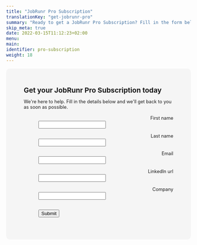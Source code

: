 ```yaml
---
title: "JobRunr Pro Subscription"
translationKey: "get-jobrunr-pro"
summary: "Ready to get a JobRunr Pro Subscription? Fill in the form below and all the necessary information to get started will be sent to you!"
skip_meta: true
date: 2022-03-15T11:12:23+02:00
menu:
main:
identifier: pro-subscription
weight: 18
---
```


<style>
    #subscription-form {
        font-size: 90%;
    }
    #subscription-form dl {
        margin: 0 0 1em;
    }
    #subscription-form dl input[type="text"] {
        width: 50%;
    }
</style>

<script type="text/javascript">
    document.addEventListener("DOMContentLoaded", function(event) {
        document.getElementById('firstName').focus();
    });

    function submitForm() {
        gtag('event', 'get_pro_subscription', {'event_category': 'ecommerce', 'event_label' : 'request_subscription' });
        const firstNameField = document.getElementById('firstName');
        const lastNameField = document.getElementById('lastName');
        const emailField = document.getElementById('email');
        const linkedInField = document.getElementById('linkedIn');
        const companyField = document.getElementById('company');

        const firstName = firstNameField.value;
        const lastName = lastNameField.value;
        const email = emailField.value;
        const linkedIn = linkedInField.value;
        const company = companyField.value;
        
        if(!firstName || !lastName || !email || !company || !email.includes('@') || !(linkedIn.startsWith('https://linkedin') || linkedIn.startsWith('https://www.linkedin') || linkedIn.startsWith('linkedin.com') || linkedIn.startsWith('www.linkedin.com'))) {
            document.getElementById('subscription-form-error').style.display = 'block';
        } else if(linkedIn.includes('sabahat-alikhan')) {
            alert("Hey, you prick! Stop spamming this form.");
        } else {
            document.getElementById('subscription-form-error').style.display = 'none';
            
            firstNameField.disabled = true;
            lastNameField.disabled = true;
            emailField.disabled = true;
            linkedInField.disabled = true;
            companyField.disabled = true;
            document.getElementById('submit-btn').disabled = true;
            const subscriptionData = {
                firstName: firstName,
                lastName: lastName,
                email: email,
                linkedIn: linkedIn,
                company: company
            };
            fetch('https://api.jobrunr.io/api/sales/request-subscription', {method: 'POST', headers: {'Content-Type': 'application/json'}, body: JSON.stringify(subscriptionData)})
                .then(resp => {
                    if(resp.status === 200) {
                        document.getElementById('subscription-form').style.display = 'none';
                        document.getElementById('subscription-success-response').style.display = 'block';
                    } else {
                        document.getElementById('subscription-form').style.display = 'none';
                        document.getElementById('subscription-error-response').style.display = 'block';
                }
                })
                .catch(error => {
                    document.getElementById('subscription-form').style.display = 'none';
                    document.getElementById('subscription-error-response').style.display = 'block';
                });
        }
        return false;
    }

</script>


<div style="display: flex; justify-content: center;">
    <div style="background: #f5f5f5; padding: 3rem; border: #f5f5f5; border-radius: 10px; margin-bottom: 5rem;">
        <div id="subscription-form">
            <form novalidate="">
                <h2 style="margin: 0 0 .5em;">Get your JobRunr Pro Subscription today</h2>
                <p style="margin-bottom: 0">
                    We're here to help. Fill in the details below and we'll get back to you as soon as possible.<br/>
                </p>
                <br />
                <div>
                    <dl>
                        <dt style="text-align: right"><label for="firstName">First name </label></dt> 
                        <dd><input type="text" value="" name="firstName" class="" id="firstName" /></dd>
                    </dl>
                    <dl>
                        <dt style="text-align: right"><label for="lastName">Last name </label></dt> 
                        <dd><input type="text" value="" name="lastName" class="" id="lastName" /></dd>
                    </dl>
                    <dl>
                        <dt style="text-align: right"><label for="email">Email </label></dt> 
                        <dd><input type="text" value="" name="email" class="" id="email" /></dd>
                    </dl>
                    <dl>
                        <dt style="text-align: right"><label for="linkedIn">LinkedIn url</label></dt> 
                        <dd><input type="text" value="" name="linkedIn" class="" id="linkedIn" /></dd>
                    </dl>
                    <dl>
                        <dt style="text-align: right"><label for="company">Company</label></dt> 
                        <dd><input type="text" value="" name="company" class="" id="company" /></dd>
                    </dl>
                    <dl id="subscription-form-error" style="display: none">
                        <dt style="text-align: right">&nbsp;</dt> 
                        <dd>
                            <div class="response" style="color:red;">All fields are required.</div>
                        </dd>
                    </dl>
                    <dl>
                        <dt style="text-align: right">&nbsp;</dt> 
                        <dd>
                            <input id="submit-btn" type="button" value="Submit" onclick="submitForm();" />
                        </dd>
                    </dl>
                </div>
            </form>
        </div>
        <div id="mce-responses" class="clear">
            <div class="response" id="subscription-error-response" style="display:none; color:red;">Error submitting your request for a trial. Please try again later.</div>
            <div class="response" id="subscription-success-response" style="display:none">Thanks for requesting a JobRunr Pro Subscription. We will get back to you as soon as possible.</div>
        </div> 
    </div>
    
</div>